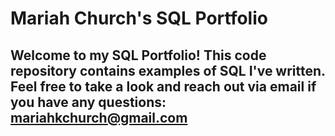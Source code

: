 # Mariah Church's SQL Portfolio

## Welcome to my SQL Portfolio! This code repository contains examples of SQL I've written. Feel free to take a look and reach out via email if you have any questions: mariahkchurch@gmail.com
